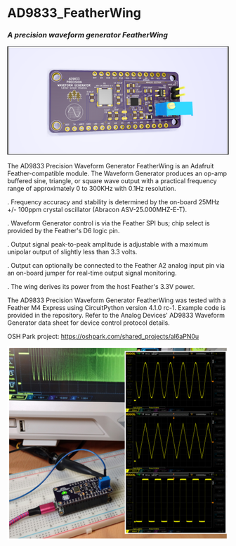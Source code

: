 # AD9833_FeatherWing

### _A precision waveform generator FeatherWing_

![Image of Module](https://github.com/CedarGroveStudios/AD9833_FeatherWing/blob/master/photos/Waveform_Generator%20glamour.png)

The AD9833 Precision Waveform Generator FeatherWing is an Adafruit Feather-compatible module. The Waveform Generator produces an op-amp buffered sine, triangle, or square wave output with a practical frequency range of approximately 0 to 300KHz with 0.1Hz resolution.

.  Frequency accuracy and stability is determined by the on-board 25MHz +/- 100ppm crystal oscillator (Abracon ASV-25.000MHZ-E-T). 
  
.  Waveform Generator control is via the Feather SPI bus; chip select is provided by the Feather's D6 logic pin. 
  
.  Output signal peak-to-peak amplitude is adjustable with a maximum unipolar output of slightly less than 3.3 volts. 
  
.  Output can optionally be connected to the Feather A2 analog input pin via an on-board jumper for real-time output signal monitoring.
  
.  The wing derives its power from the host Feather's 3.3V power.
  

The AD9833 Precision Waveform Generator FeatherWing was tested with a Feather M4 Express using CircuitPython version 4.1.0 rc-1. Example code is provided in the repository. Refer to the Analog Devices' AD9833 Waveform Generator data sheet for device control protocol details.

OSH Park project: https://oshpark.com/shared_projects/al6aPN0u

![Image of Test Setup](https://github.com/CedarGroveStudios/AD9833_FeatherWing/blob/master/photos/DSC05796%20combo.jpg)
